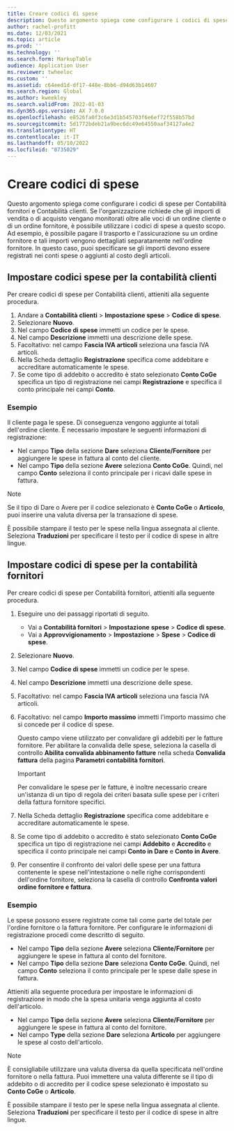 ```yaml
---
title: Creare codici di spese
description: Questo argomento spiega come configurare i codici di spese per Contabilità fornitori e Contabilità clienti.
author: rachel-profitt
ms.date: 12/03/2021
ms.topic: article
ms.prod: ''
ms.technology: ''
ms.search.form: MarkupTable
audience: Application User
ms.reviewer: twheeloc
ms.custom: ''
ms.assetid: c64eed1d-df17-448e-8bb6-d94d63b14607
ms.search.region: Global
ms.author: kweekley
ms.search.validFrom: 2022-01-03
ms.dyn365.ops.version: AX 7.0.0
ms.openlocfilehash: e8526fa0f3c6e3d1b545703f6e6ef72f558b57bd
ms.sourcegitcommit: 5d1772bdeb21a9bec6dc49e64550aaf34127a4e2
ms.translationtype: HT
ms.contentlocale: it-IT
ms.lasthandoff: 05/10/2022
ms.locfileid: "8735029"
---
```

# <a name="create-charges-codes"></a>Creare codici di spese

Questo argomento spiega come configurare i codici di spese per Contabilità fornitori e Contabilità clienti. Se l'organizzazione richiede che gli importi di vendita o di acquisto vengano monitorati oltre alle voci di un ordine cliente o di un ordine fornitore, è possibile utilizzare i codici di spese a questo scopo. Ad esempio, è possibile pagare il trasporto e l'assicurazione su un ordine fornitore e tali importi vengono dettagliati separatamente nell'ordine fornitore. In questo caso, puoi specificare se gli importi devono essere registrati nei conti spese o aggiunti al costo degli articoli.

## <a name="set-up-charges-codes-for-accounts-receivable"></a>Impostare codici spese per la contabilità clienti

Per creare codici di spese per Contabilità clienti, attieniti alla seguente procedura.

1. Andare a **Contabilità clienti** &gt; **Impostazione spese** &gt; **Codice di spese**.
2. Selezionare **Nuovo**.
3. Nel campo **Codice di spese** immetti un codice per le spese.
3. Nel campo **Descrizione** immetti una descrizione delle spese.
4. Facoltativo: nel campo **Fascia IVA articoli** seleziona una fascia IVA articoli.
5. Nella Scheda dettaglio **Registrazione** specifica come addebitare e accreditare automaticamente le spese.
6. Se come tipo di addebito o accredito è stato selezionato **Conto CoGe** specifica un tipo di registrazione nei campi **Registrazione** e specifica il conto principale nei campi **Conto**.

### <a name="example"></a>Esempio

Il cliente paga le spese. Di conseguenza vengono aggiunte ai totali dell'ordine cliente. È necessario impostare le seguenti informazioni di registrazione:

- Nel campo **Tipo** della sezione **Dare** seleziona **Cliente/Fornitore** per aggiungere le spese in fattura al conto del cliente.
- Nel campo **Tipo** della sezione **Avere** seleziona **Conto CoGe**. Quindi, nel campo **Conto** seleziona il conto principale per i ricavi dalle spese in fattura.

> [!NOTE]
> Se il tipo di Dare o Avere per il codice selezionato è **Conto CoGe** o **Articolo**, puoi inserire una valuta diversa per la transazione di spese.

È possibile stampare il testo per le spese nella lingua assegnata al cliente. Seleziona **Traduzioni** per specificare il testo per il codice di spese in altre lingue.

## <a name="set-up-charges-codes-for-accounts-payable"></a>Impostare codici di spese per la contabilità fornitori

Per creare codici di spese per Contabilità fornitori, attieniti alla seguente procedura.

1. Eseguire uno dei passaggi riportati di seguito.

    - Vai a **Contabilità fornitori** &gt; **Impostazione** **spese** &gt; **Codice di spese**.
    - Vai a **Approvvigionamento** &gt; **Impostazione** &gt; **Spese** &gt; **Codice di spese**.

2. Selezionare **Nuovo**.
3. Nel campo **Codice di spese** immetti un codice per le spese.
3. Nel campo **Descrizione** immetti una descrizione delle spese.
4. Facoltativo: nel campo **Fascia IVA articoli** seleziona una fascia IVA articoli.
5. Facoltativo: nel campo **Importo massimo** immetti l'importo massimo che si concede per il codice di spese.

    Questo campo viene utilizzato per convalidare gli addebiti per le fatture fornitore. Per abilitare la convalida delle spese, seleziona la casella di controllo **Abilita convalida abbinamento fatture** nella scheda **Convalida fattura** della pagina **Parametri contabilità fornitori**.

    > [!IMPORTANT]
    > Per convalidare le spese per le fatture, è inoltre necessario creare un'istanza di un tipo di regola dei criteri basata sulle spese per i criteri della fattura fornitore specifici.

6. Nella Scheda dettaglio **Registrazione** specifica come addebitare e accreditare automaticamente le spese.
7. Se come tipo di addebito o accredito è stato selezionato **Conto CoGe** specifica un tipo di registrazione nei campi **Addebito** e **Accredito** e specifica il conto principale nei campi **Conto in Dare** e **Conto in Avere**.
8. Per consentire il confronto dei valori delle spese per una fattura contenente le spese nell'intestazione o nelle righe corrispondenti dell'ordine fornitore, seleziona la casella di controllo **Confronta valori ordine fornitore e fattura**.

### <a name="example"></a>Esempio

Le spese possono essere registrate come tali come parte del totale per l'ordine fornitore o la fattura fornitore. Per configurare le informazioni di registrazione procedi come descritto di seguito. 

- Nel campo **Tipo** della sezione **Avere** seleziona **Cliente/Fornitore** per aggiungere le spese in fattura al conto del fornitore.
- Nel campo **Tipo** della sezione **Dare** seleziona **Conto CoGe**. Quindi, nel campo **Conto** seleziona il conto principale per le spese dalle spese in fattura.

Attieniti alla seguente procedura per impostare le informazioni di registrazione in modo che la spesa unitaria venga aggiunta al costo dell'articolo.

- Nel campo **Tipo** della sezione **Avere** seleziona **Cliente/Fornitore** per aggiungere le spese in fattura al conto del fornitore.
- Nel campo **Type** della sezione **Dare** seleziona **Articolo** per aggiungere le spese al costo dell'articolo.

> [!NOTE]
> È consigliabile utilizzare una valuta diversa da quella specificata nell'ordine fornitore o nella fattura. Puoi immettere una valuta differente se il tipo di addebito o di accredito per il codice spese selezionato è impostato su **Conto CoGe** o **Articolo**.

È possibile stampare il testo per le spese nella lingua assegnata al cliente. Seleziona **Traduzioni** per specificare il testo per il codice di spese in altre lingue.
